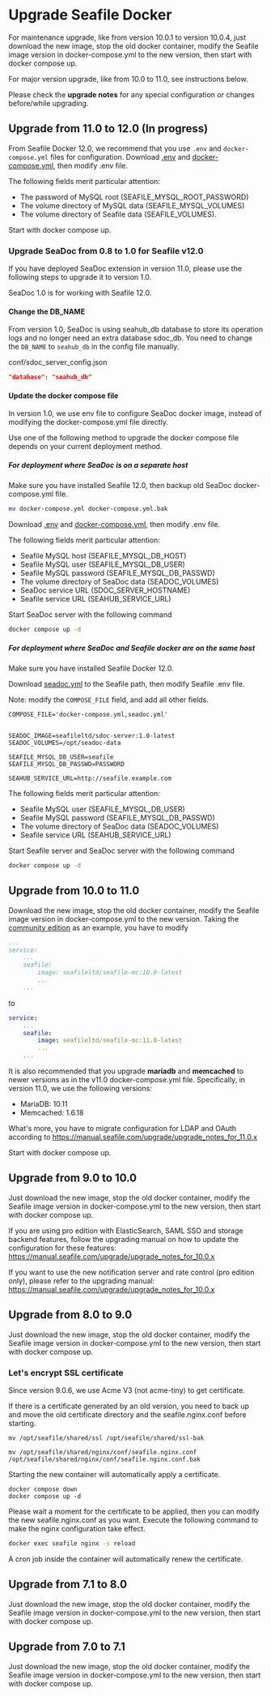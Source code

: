 # Upgrade Seafile Docker

For maintenance upgrade, like from version 10.0.1 to version 10.0.4, just download the new image, stop the old docker container, modify the Seafile image version in docker-compose.yml to the new version, then start with docker compose up.

For major version upgrade, like from 10.0 to 11.0, see instructions below.

Please check the **upgrade notes** for any special configuration or changes before/while upgrading.

## Upgrade from 11.0 to 12.0 (In progress)

From Seafile Docker 12.0, we recommend that you use `.env` and `docker-compose.yml` files for configuration. Download [.env](https://manual.seafile.com/docker/docker-compose/ce/12.0/.env) and [docker-compose.yml](https://manual.seafile.com/docker/docker-compose/ce/12.0/docker-compose.yml), then modify .env file.

The following fields merit particular attention:

* The password of MySQL root (SEAFILE_MYSQL_ROOT_PASSWORD)
* The volume directory of MySQL data (SEAFILE_MYSQL_VOLUMES)
* The volume directory of Seafile data (SEAFILE_VOLUMES).

Start with docker compose up.

### Upgrade SeaDoc from 0.8 to 1.0 for Seafile v12.0

If you have deployed SeaDoc extension in version 11.0, please use the following steps to upgrade it to version 1.0.

SeaDoc 1.0 is for working with Seafile 12.0.

#### Change the DB_NAME

From version 1.0, SeaDoc is using seahub_db database to store its operation logs and no longer need an extra database sdoc_db. You need to change the `DB_NAME` to `seahub_db` in the config file manually.

conf/sdoc_server_config.json

```json
"database": "seahub_db"
```

#### Update the docker compose file

In version 1.0, we use env file to configure SeaDoc docker image, instead of modifying the docker-compose.yml file directly.

Use one of the following method to upgrade the docker compose file depends on your current deployment method.

##### For deployment where SeaDoc is on a separate host

Make sure you have installed Seafile 12.0, then backup old SeaDoc docker-compose.yml file.

```sh
mv docker-compose.yml docker-compose.yml.bak
```

Download [.env](https://manual.seafile.com/docker/docker-compose/seadoc/1.0/standalone/.env) and [docker-compose.yml](https://manual.seafile.com/docker/docker-compose/seadoc/1.0/standalone/docker-compose.yml), then modify .env file.

The following fields merit particular attention:

* Seafile MySQL host (SEAFILE_MYSQL_DB_HOST)
* Seafile MySQL user (SEAFILE_MYSQL_DB_USER)
* Seafile MySQL password (SEAFILE_MYSQL_DB_PASSWD)
* The volume directory of SeaDoc data (SEADOC_VOLUMES)
* SeaDoc service URL (SDOC_SERVER_HOSTNAME)
* Seafile service URL (SEAHUB_SERVICE_URL)

Start SeaDoc server with the following command

```sh
docker compose up -d
```

##### For deployment where SeaDoc and Seafile docker are on the same host

Make sure you have installed Seafile Docker 12.0.

Download [seadoc.yml](https://manual.seafile.com/docker/docker-compose/seadoc/1.0/seadoc.yml) to the Seafile path, then modify Seafile .env file.

Note: modify the `COMPOSE_FILE` field, and add all other fields.

```env
COMPOSE_FILE='docker-compose.yml,seadoc.yml'


SEADOC_IMAGE=seafileltd/sdoc-server:1.0-latest
SEADOC_VOLUMES=/opt/seadoc-data

SEAFILE_MYSQL_DB_USER=seafile
SEAFILE_MYSQL_DB_PASSWD=PASSWORD

SEAHUB_SERVICE_URL=http://seafile.example.com
```

The following fields merit particular attention:

* Seafile MySQL user (SEAFILE_MYSQL_DB_USER)
* Seafile MySQL password (SEAFILE_MYSQL_DB_PASSWD)
* The volume directory of SeaDoc data (SEADOC_VOLUMES)
* Seafile service URL (SEAHUB_SERVICE_URL)

Start Seafile server and SeaDoc server with the following command

```sh
docker compose up -d
```

## Upgrade from 10.0 to 11.0

Download the new image, stop the old docker container, modify the Seafile image version in docker-compose.yml to the new version. Taking the [community edition](../docker/deploy_seafile_with_docker.md) as an example, you have to modify

```yml
...
service:
    ...
    seafile:
        image: seafileltd/seafile-mc:10.0-latest
        ...
    ...
```

to

```yml
service:
    ...
    seafile:
        image: seafileltd/seafile-mc:11.0-latest
        ...
    ...
```

 It is also recommended that you upgrade **mariadb** and **memcached** to newer versions as in the v11.0 docker-compose.yml file. Specifically, in version 11.0, we use the following versions:

- MariaDB: 10.11
- Memcached: 1.6.18

What's more, you have to migrate configuration for LDAP and OAuth according to <https://manual.seafile.com/upgrade/upgrade_notes_for_11.0.x>

Start with docker compose up.

## Upgrade from 9.0 to 10.0

Just download the new image, stop the old docker container, modify the Seafile image version in docker-compose.yml to the new version, then start with docker compose up.

If you are using pro edition with ElasticSearch, SAML SSO and storage backend features, follow the upgrading manual on how to update the configuration for these features: <https://manual.seafile.com/upgrade/upgrade_notes_for_10.0.x>

If you want to use the new notification server and rate control (pro edition only), please refer to the upgrading manual: <https://manual.seafile.com/upgrade/upgrade_notes_for_10.0.x>

## Upgrade from 8.0 to 9.0

Just download the new image, stop the old docker container, modify the Seafile image version in docker-compose.yml to the new version, then start with docker compose up.

### Let's encrypt SSL certificate

Since version 9.0.6, we use Acme V3 (not acme-tiny) to get certificate.

If there is a certificate generated by an old version, you need to back up and move the old certificate directory and the seafile.nginx.conf before starting.

```shell
mv /opt/seafile/shared/ssl /opt/seafile/shared/ssl-bak

mv /opt/seafile/shared/nginx/conf/seafile.nginx.conf /opt/seafile/shared/nginx/conf/seafile.nginx.conf.bak
```

Starting the new container will automatically apply a certificate.

```shell
docker compose down
docker compose up -d
```

Please wait a moment for the certificate to be applied, then you can modify the new seafile.nginx.conf as you want. Execute the following command to make the nginx configuration take effect.

```sh
docker exec seafile nginx -s reload
```

A cron job inside the container will automatically renew the certificate.

## Upgrade from 7.1 to 8.0

Just download the new image, stop the old docker container, modify the Seafile image version in docker-compose.yml to the new version, then start with docker compose up.

## Upgrade from 7.0 to 7.1

Just download the new image, stop the old docker container, modify the Seafile image version in docker-compose.yml to the new version, then start with docker compose up.
